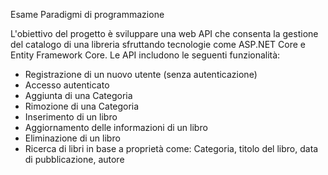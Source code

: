 Esame Paradigmi di programmazione

L'obiettivo del progetto è sviluppare una web API che consenta la gestione del catalogo di una libreria sfruttando tecnologie come ASP.NET Core e Entity Framework Core. Le API includono le seguenti funzionalità:

- Registrazione di un nuovo utente (senza autenticazione)
- Accesso autenticato
- Aggiunta di una Categoria
- Rimozione di una Categoria
- Inserimento di un libro
- Aggiornamento delle informazioni di un libro
- Eliminazione di un libro
- Ricerca di libri in base a proprietà come: Categoria, titolo del libro, data di pubblicazione, autore
